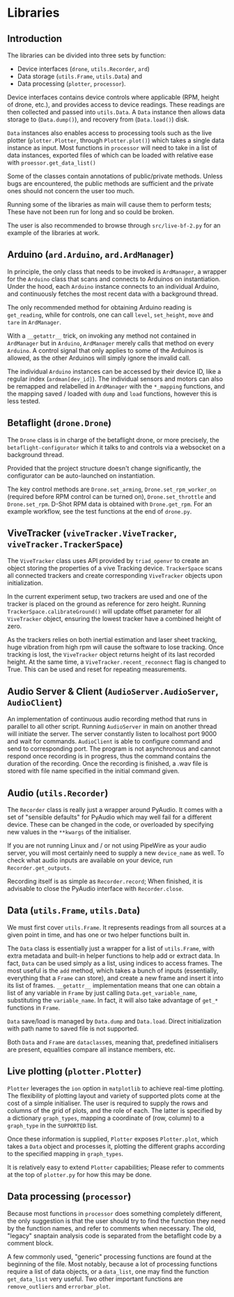 # Libraries

## Introduction

The libraries can be divided into three sets by function: 

- Device interfaces (`drone`, `utils.Recorder`, `ard`)
- Data storage (`utils.Frame`, `utils.Data`) and
- Data processing (`plotter`, `processor`).

Device interfaces contains device controls where applicable (RPM, height of
drone, etc.), and provides access to device readings. These readings are then
collected and passed into `utils.Data`. A `Data` instance then allows data
storage to (`Data.dump()`), and recovery from (`Data.load()`) disk.

`Data` instances also enables access to processing tools such as the live
plotter (`plotter.Plotter`, through `Plotter.plot()`) which takes a single data
instance as input. Most functions in `processor` will need to take in a list of
data instances, exported files of which can be loaded with relative ease with
`proessor.get_data_list()`

Some of the classes contain annotations of public/private methods. Unless bugs
are encountered, the public methods are sufficient and the private ones should
not concern the user too much.

Running some of the libraries as main will cause them to perform tests; These
have not been run for long and so could be broken.

The user is also recommended to browse through `src/live-bf-2.py` for an example
of the libraries at work.

## Arduino (`ard.Arduino`, `ard.ArdManager`)

In principle, the only class that needs to be invoked is `ArdManager`, a wrapper
for the `Arduino` class that scans and connects to Arduinos on instantiation.
Under the hood, each `Arduino` instance connects to an individual Arduino,
and continuously fetches the most recent data with a background thread.

The only recommended method for obtaining Arduino reading is `get_reading`,
while for controls, one can call `level`, `set_height`, `move` and `tare` in
`ArdManager`. 

With a `__getattr__` trick, on invoking any method not contained in `ArdManager`
but in `Arduino`, `ArdManager` merely calls that method on every `Arduino`.  A
control signal that only applies to some of the Arduinos is allowed, as the
other Arduinos will simply ignore the invalid call.

The individual `Arduino` instances can be accessed by their device ID, like a
regular index (`ardman[dev_id]`). The individual sensors and motors can also be
remapped and relabelled in `ArdManager` with the `*_mapping` functions, and the
mapping saved / loaded with `dump` and `load` functions, however this is less
tested.

## Betaflight (`drone.Drone`)

The `Drone` class is in charge of the betaflight drone, or more precisely, the
`betaflight-configurator` which it talks to and controls via a websocket on a
background thread.

Provided that the project structure doesn't change significantly, the
configurator can be auto-launched on instantiation.

The key control methods are `Drone.set_arming`, `Drone.set_rpm_worker_on`
(required before RPM control can be turned on), `Drone.set_throttle` and
`Drone.set_rpm`. D-Shot RPM data is obtained with `Drone.get_rpm`. For an
example workflow, see the test functions at the end of `drone.py`.

## ViveTracker (`viveTracker.ViveTracker`, `viveTracker.TrackerSpace`)

The `ViveTracker` class uses API provided by `triad_openvr` to create an object storing the properties of a vive Tracking device. `TrackerSpace` scans all connected trackers and create corresponding `ViveTracker` objects upon initialization. 

In the current experiment setup, two trackers are used and one of the tracker is placed on the ground as reference for zero height. Running `TrackerSpace.calibrateGround()` will update offset parameter for all `ViveTracker` object, ensuring the lowest tracker have a combined height of zero. 

As the trackers relies on both inertial estimation and laser sheet tracking, huge vibration from high rpm will cause the software to lose tracking. Once tracking is lost, the `ViveTracker` object returns height of its last recorded height. At the same time, a `ViveTracker.recent_reconnect` flag is changed to True. This can be used and reset for repeating measurements. 

## Audio Server & Client (`AudioServer.AudioServer`, `AudioClient`)

An implementation of continuous audio recording method that runs in parallel to all other script. Running `AudioServer` in main on another thread will initiate the server. The server constantly listen to localhost port 9000 and wait for commands. `AudioClient` is able to configure command and send to corresponding port. The program is not asynchronous and cannot respond once recording is in progress, thus the command contains the duration of the recording. Once the recording is finished, a .wav file is stored with file name specified in the initial command given.

## Audio (`utils.Recorder`)

The `Recorder` class is really just a wrapper around PyAudio. It comes with a
set of "sensible defaults" for PyAudio which may well fail for a different
device. These can be changed in the code, or overloaded by specifying new values
in the `**kwargs` of the initialiser. 

If you are not running Linux and / or not using PipeWire as your audio server,
you will most certainly need to supply a new `device_name` as well. To check
what audio inputs are available on your device, run `Recorder.get_outputs`.

Recording itself is as simple as `Recorder.record`; When finished, it is
advisable to close the PyAudio interface with `Recorder.close`.

## Data (`utils.Frame`, `utils.Data`)

We must first cover `utils.Frame`. It represents readings from all sources at a
given point in time, and has one or two helper functions built in.

The `Data` class is essentially just a wrapper for a list of `utils.Frame`, with
extra metadata and built-in helper functions to help add or extract data. In
fact, `Data` can be used simply as a list, using indices to access frames. The
most useful is the `add` method, which takes a bunch of inputs (essentially,
everything that a `Frame` can store), and create a new frame and insert it into
its list of frames. `__getattr__` implementation means that one can obtain a
list of any variable in `Frame` by just calling `Data.get_variable_name`,
substituting the `variable_name`. In fact, it will also take advantage of
`get_*` functions in `Frame`.

`Data` save/load is managed by `Data.dump` and `Data.load`. Direct
initialization with path name to saved file is not supported.

Both `Data` and `Frame` are `dataclass`es, meaning that, predefined initialisers
are present, equalities compare all instance members, etc.

## Live plotting (`plotter.Plotter`)

`Plotter` leverages the `ion` option in `matplotlib` to achieve real-time
plotting. The flexibility of plotting layout and variety of supported plots come
at the cost of a simple initialiser. The user is required to supply the rows and
columns of the grid of plots, and the role of each. The latter is specified by a
dictionary `graph_types`, mapping a coordinate of (row, column) to a
`graph_type` in the `SUPPORTED` list.

Once these information is supplied, `Plotter` exposes `Plotter.plot`, which
takes a `Data` object and processes it, plotting the different graphs according
to the specified mapping in `graph_types`.

It is relatively easy to extend `Plotter` capabilities; Please refer to comments
at the top of `plotter.py` for how this may be done. 

## Data processing (`processor`)

Because most functions in `processor` does something completely different, the
only suggestion is that the user should try to find the function they need by
the function names, and refer to comments when necessary. The old, "legacy"
snaptain analysis code is separated from the betaflight code by a comment block.

A few commonly used, "generic" processing functions are found at the beginning
of the file. Most notably, because a lot of processing functions require a list
of data objects, or a `data_list`, one may find the function `get_data_list`
very useful. Two other important functions are `remove_outliers` and
`errorbar_plot`.
